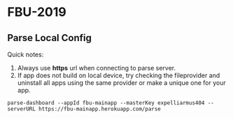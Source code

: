 # FBU-2019

## Parse Local Config

Quick notes: 
1. Always use **https** url when connecting to parse server.
2. If app does not build on local device, try checking the fileprovider and uninstall all apps using the same provider or make a unique one for your app.

```
parse-dashboard --appId fbu-mainapp --masterKey expelliarmus404 --serverURL https://fbu-mainapp.herokuapp.com/parse

```


